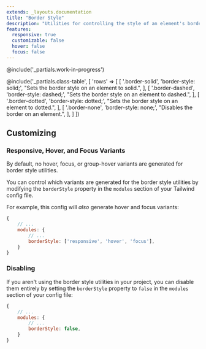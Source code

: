 ```yaml
---
extends: _layouts.documentation
title: "Border Style"
description: "Utilities for controlling the style of an element's borders."
features:
  responsive: true
  customizable: false
  hover: false
  focus: false
---
```


@include('_partials.work-in-progress')

@include('_partials.class-table', [
  'rows' => [
    [
      '.border-solid',
      'border-style: solid;',
      "Sets the border style on an element to solid.",
    ],
    [
      '.border-dashed',
      'border-style: dashed;',
      "Sets the border style on an element to dashed.",
    ],
    [
      '.border-dotted',
      'border-style: dotted;',
      "Sets the border style on an element to dotted.",
    ],
    [
      '.border-none',
      'border-style: none;',
      "Disables the border on an element.",
    ],
  ]
])


## Customizing

### Responsive, Hover, and Focus Variants

By default, no hover, focus, or group-hover variants are generated for border style utilities.

You can control which variants are generated for the border style utilities by modifying the `borderStyle` property in the `modules` section of your Tailwind config file.

For example, this config will _also_ generate hover and focus variants:

```js
{
    // ...
    modules: { 
        // ...
        borderStyle: ['responsive', 'hover', 'focus'],
    }
}
```

### Disabling

If you aren't using the border style utilities in your project, you can disable them entirely by setting the `borderStyle` property to `false` in the `modules` section of your config file:

```js
{
    // ...
    modules: {
        // ...
        borderStyle: false,
    }
}
```
